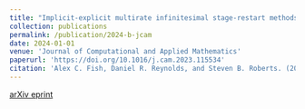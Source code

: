 ```yaml
---
title: "Implicit-explicit multirate infinitesimal stage-restart methods"
collection: publications
permalink: /publication/2024-b-jcam
date: 2024-01-01
venue: 'Journal of Computational and Applied Mathematics'
paperurl: 'https://doi.org/10.1016/j.cam.2023.115534'
citation: 'Alex C. Fish, Daniel R. Reynolds, and Steven B. Roberts. (2024). &quot;Implicit-explicit multirate infinitesimal stage-restart methods.&quot; <i>Journal of Computational and Applied Mathematics</i>, 438:115534.'
---
```


[arXiv eprint](https://arxiv.org/abs/2301.00865)
